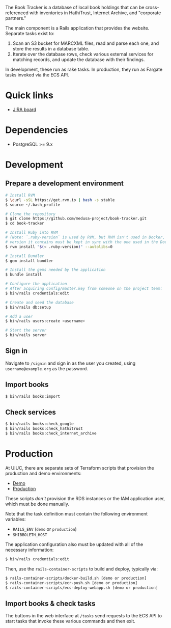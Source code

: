 The Book Tracker is a database of local book holdings that can be cross-
referenced with inventories in HathiTrust, Internet Archive, and "corporate
partners."

The main component is a Rails application that provides the website. Separate
tasks exist to:
 
1. Scan an S3 bucket for MARCXML files, read and parse each one, and store the
   results in a database table.
2. Iterate over the database rows, check various external services for matching
   records, and update the database with their findings.

In development, these run as rake tasks. In production, they run as Fargate
tasks invoked via the ECS API.

# Quick links

* [JIRA board](https://bugs.library.illinois.edu/projects/MBT)

# Dependencies

* PostgreSQL >= 9.x

# Development

## Prepare a development environment

```bash
# Install RVM
$ \curl -sSL https://get.rvm.io | bash -s stable
$ source ~/.bash_profile

# Clone the repository
$ git clone https://github.com/medusa-project/book-tracker.git
$ cd book-tracker

# Install Ruby into RVM
# (Note: `.ruby-version` is used by RVM, but RVM isn't used in Docker, so the
# version it contains must be kept in sync with the one used in the Dockerfile.)
$ rvm install "$(< .ruby-version)" --autolibs=0

# Install Bundler
$ gem install bundler

# Install the gems needed by the application
$ bundle install

# Configure the application
# After acquiring config/master.key from someone on the project team:
$ bin/rails credentials:edit

# Create and seed the database
$ bin/rails db:setup

# Add a user
$ bin/rails users:create <username>

# Start the server
$ bin/rails server
```

## Sign in

Navigate to `/signin` and sign in as the user you created, using
`username@example.org` as the password.

## Import books

```bash
$ bin/rails books:import
```

## Check services

```bash
$ bin/rails books:check_google
$ bin/rails books:check_hathitrust
$ bin/rails books:check_internet_archive
```

# Production

At UIUC, there are separate sets of Terraform scripts that provision the
production and demo environments:

* [Demo](https://code.library.illinois.edu/projects/TER/repos/aws-book-tracker-demo-service/browse)
* [Production](https://code.library.illinois.edu/projects/TER/repos/aws-book-tracker-prod-service/browse)

These scripts *don't* provision the RDS instances or the IAM application user,
which must be done manually.

Note that the task definition must contain the following environment variables:

* `RAILS_ENV` (`demo` or `production`)
* `SHIBBOLETH_HOST`

The application configuration also must be updated with all of the necessary
information:

```bash
$ bin/rails credentials:edit
```

Then, use the `rails-container-scripts` to build and deploy, typically via:

```bash
$ rails-container-scripts/docker-build.sh [demo or production]
$ rails-container-scripts/ecr-push.sh [demo or production]
$ rails-container-scripts/ecs-deploy-webapp.sh [demo or production]
```

## Import books & check tasks

The buttons in the web interface at `/tasks` send requests to the ECS API
to start tasks that invoke these various commands and then exit.
